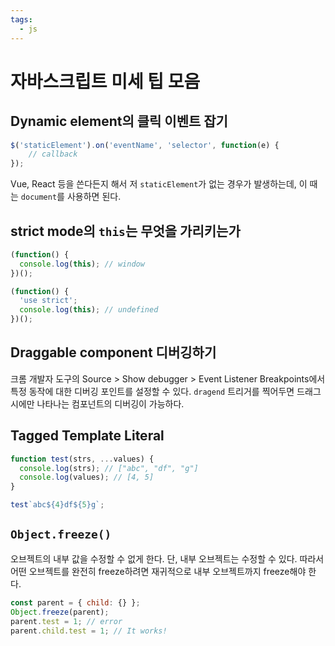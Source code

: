 ```yaml
---
tags:
  - js
---
```


# 자바스크립트 미세 팁 모음

## Dynamic element의 클릭 이벤트 잡기

```js
$('staticElement').on('eventName', 'selector', function(e) {
	// callback
});
```

Vue, React 등을 쓴다든지 해서 저 `staticElement`가 없는 경우가 발생하는데, 이 때는 `document`를 사용하면 된다.

## strict mode의 `this`는 무엇을 가리키는가

```js
(function() {
  console.log(this); // window
})();

(function() {
  'use strict';
  console.log(this); // undefined
})();
```

## Draggable component 디버깅하기

크롬 개발자 도구의 Source > Show debugger > Event Listener Breakpoints에서 특정 동작에 대한 디버깅 포인트를 설정할 수 있다. `dragend` 트리거를 찍어두면 드래그 시에만 나타나는 컴포넌트의 디버깅이 가능하다.

## Tagged Template Literal

```js
function test(strs, ...values) {
  console.log(strs); // ["abc", "df", "g"]
  console.log(values); // [4, 5]
}

test`abc${4}df${5}g`;
```

## `Object.freeze()`

오브젝트의 내부 값을 수정할 수 없게 한다. 단, 내부 오브젝트는 수정할 수 있다. 따라서 어떤 오브젝트를 완전히 freeze하려면 재귀적으로 내부 오브젝트까지 freeze해야 한다.

```js
const parent = { child: {} };
Object.freeze(parent);
parent.test = 1; // error
parent.child.test = 1; // It works!
```
